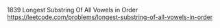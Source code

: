 1839 Longest Substring Of All Vowels in Order https://leetcode.com/problems/longest-substring-of-all-vowels-in-order